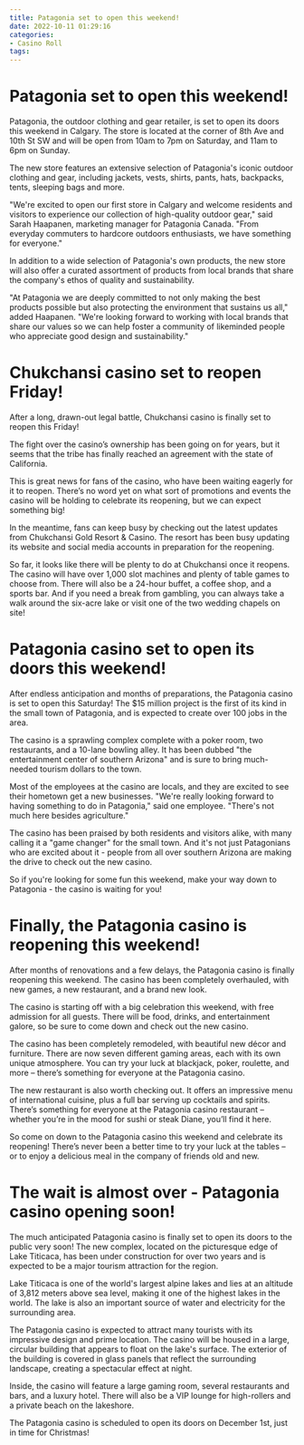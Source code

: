 ```yaml
---
title: Patagonia set to open this weekend!
date: 2022-10-11 01:29:16
categories:
- Casino Roll
tags:
---
```



#  Patagonia set to open this weekend!

Patagonia, the outdoor clothing and gear retailer, is set to open its doors this weekend in Calgary. The store is located at the corner of 8th Ave and 10th St SW and will be open from 10am to 7pm on Saturday, and 11am to 6pm on Sunday.

The new store features an extensive selection of Patagonia's iconic outdoor clothing and gear, including jackets, vests, shirts, pants, hats, backpacks, tents, sleeping bags and more.

"We're excited to open our first store in Calgary and welcome residents and visitors to experience our collection of high-quality outdoor gear," said Sarah Haapanen, marketing manager for Patagonia Canada. "From everyday commuters to hardcore outdoors enthusiasts, we have something for everyone."

In addition to a wide selection of Patagonia's own products, the new store will also offer a curated assortment of products from local brands that share the company's ethos of quality and sustainability.

"At Patagonia we are deeply committed to not only making the best products possible but also protecting the environment that sustains us all," added Haapanen. "We're looking forward to working with local brands that share our values so we can help foster a community of likeminded people who appreciate good design and sustainability."

#  Chukchansi casino set to reopen Friday!

After a long, drawn-out legal battle, Chukchansi casino is finally set to reopen this Friday!

The fight over the casino’s ownership has been going on for years, but it seems that the tribe has finally reached an agreement with the state of California.

This is great news for fans of the casino, who have been waiting eagerly for it to reopen. There’s no word yet on what sort of promotions and events the casino will be holding to celebrate its reopening, but we can expect something big!

In the meantime, fans can keep busy by checking out the latest updates from Chukchansi Gold Resort & Casino. The resort has been busy updating its website and social media accounts in preparation for the reopening.

So far, it looks like there will be plenty to do at Chukchansi once it reopens. The casino will have over 1,000 slot machines and plenty of table games to choose from. There will also be a 24-hour buffet, a coffee shop, and a sports bar. And if you need a break from gambling, you can always take a walk around the six-acre lake or visit one of the two wedding chapels on site!

#  Patagonia casino set to open its doors this weekend!

After endless anticipation and months of preparations, the Patagonia casino is set to open this Saturday! The $15 million project is the first of its kind in the small town of Patagonia, and is expected to create over 100 jobs in the area.

The casino is a sprawling complex complete with a poker room, two restaurants, and a 10-lane bowling alley. It has been dubbed "the entertainment center of southern Arizona" and is sure to bring much-needed tourism dollars to the town.

Most of the employees at the casino are locals, and they are excited to see their hometown get a new businesses. "We're really looking forward to having something to do in Patagonia," said one employee. "There's not much here besides agriculture."

The casino has been praised by both residents and visitors alike, with many calling it a "game changer" for the small town. And it's not just Patagonians who are excited about it - people from all over southern Arizona are making the drive to check out the new casino.

So if you're looking for some fun this weekend, make your way down to Patagonia - the casino is waiting for you!

#  Finally, the Patagonia casino is reopening this weekend!

After months of renovations and a few delays, the Patagonia casino is finally reopening this weekend. The casino has been completely overhauled, with new games, a new restaurant, and a brand new look.

The casino is starting off with a big celebration this weekend, with free admission for all guests. There will be food, drinks, and entertainment galore, so be sure to come down and check out the new casino.

The casino has been completely remodeled, with beautiful new décor and furniture. There are now seven different gaming areas, each with its own unique atmosphere. You can try your luck at blackjack, poker, roulette, and more – there’s something for everyone at the Patagonia casino.

The new restaurant is also worth checking out. It offers an impressive menu of international cuisine, plus a full bar serving up cocktails and spirits. There’s something for everyone at the Patagonia casino restaurant – whether you’re in the mood for sushi or steak Diane, you’ll find it here.

So come on down to the Patagonia casino this weekend and celebrate its reopening! There’s never been a better time to try your luck at the tables – or to enjoy a delicious meal in the company of friends old and new.

#  The wait is almost over - Patagonia casino opening soon!

The much anticipated Patagonia casino is finally set to open its doors to the public very soon! The new complex, located on the picturesque edge of Lake Titicaca, has been under construction for over two years and is expected to be a major tourism attraction for the region.

Lake Titicaca is one of the world's largest alpine lakes and lies at an altitude of 3,812 meters above sea level, making it one of the highest lakes in the world. The lake is also an important source of water and electricity for the surrounding area.

The Patagonia casino is expected to attract many tourists with its impressive design and prime location. The casino will be housed in a large, circular building that appears to float on the lake's surface. The exterior of the building is covered in glass panels that reflect the surrounding landscape, creating a spectacular effect at night.

Inside, the casino will feature a large gaming room, several restaurants and bars, and a luxury hotel. There will also be a VIP lounge for high-rollers and a private beach on the lakeshore.

The Patagonia casino is scheduled to open its doors on December 1st, just in time for Christmas!